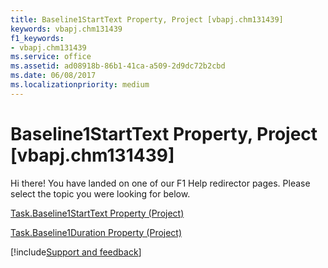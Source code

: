 ```yaml
---
title: Baseline1StartText Property, Project [vbapj.chm131439]
keywords: vbapj.chm131439
f1_keywords:
- vbapj.chm131439
ms.service: office
ms.assetid: ad08918b-86b1-41ca-a509-2d9dc72b2cbd
ms.date: 06/08/2017
ms.localizationpriority: medium
---
```



# Baseline1StartText Property, Project [vbapj.chm131439]

Hi there! You have landed on one of our F1 Help redirector pages. Please select the topic you were looking for below.

[Task.Baseline1StartText Property (Project)](https://msdn.microsoft.com/library/e2f078df-ee31-a2e2-4ee4-512b236c9fb2%28Office.15%29.aspx)

[Task.Baseline1Duration Property (Project)](https://msdn.microsoft.com/library/10c07591-6f3e-204d-2df6-6e16f3d300ee%28Office.15%29.aspx)

[!include[Support and feedback](~/includes/feedback-boilerplate.md)]